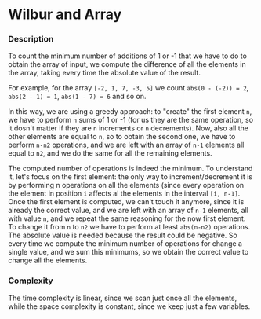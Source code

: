 # Wilbur and Array

### Description
To count the minimum number of additions of 1 or -1 that we have to do to obtain the array of input, we compute the difference of all the elements in the array, taking every time the absolute value of the result.

For example, for the array `[-2, 1, 7, -3, 5]` we count `abs(0 - (-2)) = 2`, `abs(2 - 1) = 1`, `abs(1 - 7) = 6` and so on.

In this way, we are using a greedy approach: to "create" the first element `n`, we have to perform `n` sums of 1 or -1 (for us they are the same operation, so it dosn't matter if they are `n` increments or `n` decrements). Now, also all the other elements are equal to `n`, so to obtain the second one, we have to perform `n-n2` operations, and we are left with an array of `n-1` elements all equal to `n2`, and we do the same for all the remaining elements.

The computed number of operations is indeed the minimum. To understand it, let's focus on the first element: the only way to increment/decrement it is by performing n operations on all the elements (since every operation on the element in position `i` affects al the elements in the interval `[i, n-1]`. Once the first element is computed, we can't touch it anymore, since it is already the correct value, and we are left with an array of `n-1` elements, all with value `n`, and we repeat the same reasoning for the now first element. To change it from `n` to `n2` we have to perform at least `abs(n-n2)` operations. The absolute value is needed because the result could be negative. So every time we compute the minimum number of operations for change a single value, and we sum this minimums, so we obtain the correct value to change all the elements.

### Complexity
The time complexity is linear, since we scan just once all the elements, while the space complexity is constant, since we keep just a few variables.
